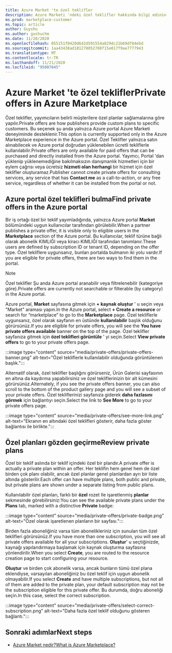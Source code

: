 ```yaml
---
title: Azure Market 'te özel teklifler
description: Azure Marketi 'ndeki özel teklifler hakkında bilgi edinin.
ms.prod: marketplace-customer
ms.topic: article
author: Guyshu
ms.author: gushuchm
ms.date: 11/20/2020
ms.openlocfilehash: 055151f0420d642d591554a829dc21b69df84ebd
ms.sourcegitcommit: 1aa43438ad181278052788f15e017f9ae7777943
ms.translationtype: MT
ms.contentlocale: tr-TR
ms.lasthandoff: 11/21/2020
ms.locfileid: "95007645"
---
```

# <a name="private-offers-in-azure-marketplace"></a><span data-ttu-id="f03d6-103">Azure Market 'te özel teklifler</span><span class="sxs-lookup"><span data-stu-id="f03d6-103">Private offers in Azure Marketplace</span></span>

<span data-ttu-id="f03d6-104">Özel teklifler, yayımcıların belirli müşterilere özel planlar sağlamalarına göre yapılır.</span><span class="sxs-lookup"><span data-stu-id="f03d6-104">Private offers are how publishers provide custom plans to specific customers.</span></span> <span data-ttu-id="f03d6-105">Bu seçenek şu anda yalnızca Azure portal Azure Marketi deneyiminde desteklenir.</span><span class="sxs-lookup"><span data-stu-id="f03d6-105">This option is currently supported only in the Azure Marketplace experience in the Azure portal.</span></span> <span data-ttu-id="f03d6-106">Özel Teklifler yalnızca satın alınabilecek ve Azure portal doğrudan yüklenebilen ücretli tekliflerle kullanılabilir.</span><span class="sxs-lookup"><span data-stu-id="f03d6-106">Private offers are only available for paid offers that can be purchased and directly installed from the Azure portal.</span></span> <span data-ttu-id="f03d6-107">Yayımcı, Portal 'dan yüklenip yüklenemediğine bakılmaksızın danışmanlık hizmetleri için bir eylem çağrısı veya ücretsiz **hizmeti olan herhangi** bir hizmet için özel teklifler oluşturamaz.</span><span class="sxs-lookup"><span data-stu-id="f03d6-107">Publisher cannot create private offers for consulting services, any service that has **Contact me** as a call-to-action, or any free service, regardless of whether it can be installed from the portal or not.</span></span>

## <a name="find-private-offers-in-the-azure-portal"></a><span data-ttu-id="f03d6-108">Azure portal özel teklifleri bulma</span><span class="sxs-lookup"><span data-stu-id="f03d6-108">Find private offers in the Azure portal</span></span>

<span data-ttu-id="f03d6-109">Bir iş ortağı özel bir teklif yayımladığında, yalnızca Azure portal **Market** bölümündeki uygun kullanıcılar tarafından görülebilir.</span><span class="sxs-lookup"><span data-stu-id="f03d6-109">When a partner publishes a private offer, it is visible only to eligible users in the **Marketplace** section of the Azure portal.</span></span> <span data-ttu-id="f03d6-110">Bu kullanıcılar, teklif türüne bağlı olarak abonelik KIMLIĞI veya kiracı KIMLIĞI tarafından tanımlanır.</span><span class="sxs-lookup"><span data-stu-id="f03d6-110">These users are defined by subscription ID or tenant ID, depending on the offer type.</span></span> <span data-ttu-id="f03d6-111">Özel tekliflere uygunsanız, bunları portalda bulmanın iki yolu vardır.</span><span class="sxs-lookup"><span data-stu-id="f03d6-111">If you are eligible for  private offers, there are two ways to find them in the portal.</span></span>

> [!NOTE]
> <span data-ttu-id="f03d6-112">Özel teklifler Şu anda Azure portal aranabilir veya filtrelenebilir (kategoriye göre).</span><span class="sxs-lookup"><span data-stu-id="f03d6-112">Private offers are currently not searchable or filterable (by category) in the Azure portal.</span></span>

<span data-ttu-id="f03d6-113">Azure portal, **Market** sayfasına gitmek için **+ kaynak oluştur** ' u seçin veya "Market" araması yapın.</span><span class="sxs-lookup"><span data-stu-id="f03d6-113">In the Azure portal, select **+ Create a resource** or search for “marketplace” to go to the **Marketplace** page.</span></span> <span data-ttu-id="f03d6-114">Özel tekliflerle uygunsanız, özel olarak sayfanın en üstünde **kullanılabilir** başlık olduğunu görürsünüz.</span><span class="sxs-lookup"><span data-stu-id="f03d6-114">If you are eligible for private offers, you will see the **You have private offers available** banner on the top of the page.</span></span> <span data-ttu-id="f03d6-115">Özel teklifler sayfanıza gitmek için **özel teklifleri görüntüle** ' yi seçin.</span><span class="sxs-lookup"><span data-stu-id="f03d6-115">Select **View private offers** to go to your private offers page.</span></span>

:::image type="content" source="media/private-offers/private-offers-banner.png" alt-text="Özel tekliflerle kullanılabilir olduğunda görüntülenen başlık.":::

<span data-ttu-id="f03d6-117">Alternatif olarak, özel teklifler başlığını görürseniz, Ürün Galerisi sayfasının en altına da kaydırma yapabilirsiniz ve özel tekliflerinizin bir alt kümesini görürsünüz.</span><span class="sxs-lookup"><span data-stu-id="f03d6-117">Alternately, if you see the private offers banner, you can also scroll to the bottom of the product gallery page and you will see a subset of your private offers.</span></span> <span data-ttu-id="f03d6-118">Özel tekliflerinizi sayfanıza giderek **daha fazlasını görmek** için bağlantıyı seçin.</span><span class="sxs-lookup"><span data-stu-id="f03d6-118">Select the link to **See More** to go to your private offers page.</span></span>

:::image type="content" source="media/private-offers/see-more-link.png" alt-text="Ekranın en altındaki özel teklifleri gösterir, daha fazla göster bağlantısı ile birlikte.":::

## <a name="review-private-plans"></a><span data-ttu-id="f03d6-120">Özel planları gözden geçirme</span><span class="sxs-lookup"><span data-stu-id="f03d6-120">Review private plans</span></span>

<span data-ttu-id="f03d6-121">Özel bir teklif aslında bir teklif içindeki özel bir plandır.</span><span class="sxs-lookup"><span data-stu-id="f03d6-121">A private offer is actually a private plan within an offer.</span></span> <span data-ttu-id="f03d6-122">Her teklifin hem genel hem de özel birden çok planı olabilir, ancak özel planlar genel planlardan ayrı bir liste altında gösterilir.</span><span class="sxs-lookup"><span data-stu-id="f03d6-122">Each offer can have multiple plans, both public and private, but private plans are shown under a separate listing from public plans.</span></span>

<span data-ttu-id="f03d6-123">Kullanılabilir özel planları, farklı bir **özel** rozet Ile işaretlenmiş **planlar** sekmesinde görebilirsiniz:</span><span class="sxs-lookup"><span data-stu-id="f03d6-123">You can see the available private plans under the **Plans** tab, marked with a distinctive **Private** badge:</span></span>

:::image type="content" source="media/private-offers/private-badge.png" alt-text="Özel olarak işaretlenen planların bir sayfası.":::

<span data-ttu-id="f03d6-125">Birden fazla aboneliğiniz varsa tüm abonelikleriniz için sunulan tüm özel teklifleri görürsünüz.</span><span class="sxs-lookup"><span data-stu-id="f03d6-125">If you have more than one subscription, you will see all private offers available for all your subscriptions.</span></span> <span data-ttu-id="f03d6-126">**Oluştur**' u seçtiğinizde, kaynağı yapılandırmaya başlamak için kaynak oluşturma sayfasına yönlendirilir.</span><span class="sxs-lookup"><span data-stu-id="f03d6-126">When you select **Create**, you are routed to the resource creation page to start configuring your resource.</span></span>

<span data-ttu-id="f03d6-127">**Oluştur** ve birden çok abonelik varsa, ancak bunların tümü özel plana eklendiyse, varsayılan aboneliğiniz bu özel teklif için uygun abonelik olmayabilir.</span><span class="sxs-lookup"><span data-stu-id="f03d6-127">If you select **Create** and have multiple subscriptions, but not all of them are added to the private plan, your default subscription may not be the subscription eligible for this private offer.</span></span> <span data-ttu-id="f03d6-128">Bu durumda, doğru aboneliği seçin.</span><span class="sxs-lookup"><span data-stu-id="f03d6-128">In this case, select the correct subscription.</span></span>

:::image type="content" source="media/private-offers/select-correct-subscription.png" alt-text="Daha fazla özel teklif olduğunu gösteren bağlantı.":::

## <a name="next-steps"></a><span data-ttu-id="f03d6-130">Sonraki adımlar</span><span class="sxs-lookup"><span data-stu-id="f03d6-130">Next steps</span></span>

- [<span data-ttu-id="f03d6-131">Azure Market nedir?</span><span class="sxs-lookup"><span data-stu-id="f03d6-131">What is Azure Marketplace?</span></span>](azure-marketplace-overview.md)
